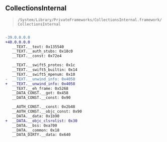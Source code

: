 ## CollectionsInternal

> `/System/Library/PrivateFrameworks/CollectionsInternal.framework/CollectionsInternal`

```diff

-39.0.0.0.0
+40.0.0.0.0
   __TEXT.__text: 0x135540
   __TEXT.__auth_stubs: 0x18c0
   __TEXT.__const: 0x72e4

   __TEXT.__swift5_protos: 0x1c
   __TEXT.__swift5_builtin: 0x14
   __TEXT.__swift5_mpenum: 0x10
-  __TEXT.__unwind_info: 0x4050
+  __TEXT.__unwind_info: 0x4058
   __TEXT.__eh_frame: 0x5268
   __DATA_CONST.__got: 0x458
   __DATA_CONST.__const: 0x90

   __AUTH_CONST.__const: 0x2b48
   __AUTH_CONST.__objc_const: 0x90
   __DATA.__data: 0x1b90
+  __DATA.__objc_clsrolist: 0x30
   __DATA.__bss: 0xa700
   __DATA.__common: 0x18
   __DATA_DIRTY.__data: 0x640

```
